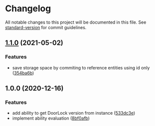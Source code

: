 # Changelog

All notable changes to this project will be documented in this file. See [standard-version](https://github.com/conventional-changelog/standard-version) for commit guidelines.

## [1.1.0](https://github.com/jeanlescure/doorlock/compare/v1.0.0...v1.1.0) (2021-05-02)


### Features

* save storage space by commiting to reference entities using id only ([354ba6b](https://github.com/jeanlescure/doorlock/commit/354ba6b5613a7d3c46b432317fdb0fb0c9f01db6))

## 1.0.0 (2020-12-16)


### Features

* add ability to get DoorLock version from instance ([533dc3e](https://github.com/jeanlescure/doorlock/commit/533dc3ecf20b70147cafaea9ab498c5c5aa08f98))
* implement ability evaluation ([8bf0afb](https://github.com/jeanlescure/doorlock/commit/8bf0afb3eb9f4949408096e4eb7c98eaeef9d9b1))
